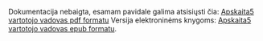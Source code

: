 Dokumentacija nebaigta, esamam pavidale galima atsisiųsti čia: [Apskaita5 vartotojo vadovas pdf formatu](https://www.dropbox.com/s/4vcf1t56e352pa5/Apskaita5%20vartotojo%20vadovas.epub?dl=1)
Versija elektroninėms knygoms: [Apskaita5 vartotojo vadovas epub formatu](https://www.dropbox.com/s/4vcf1t56e352pa5/Apskaita5%20vartotojo%20vadovas.epub?dl=1).
